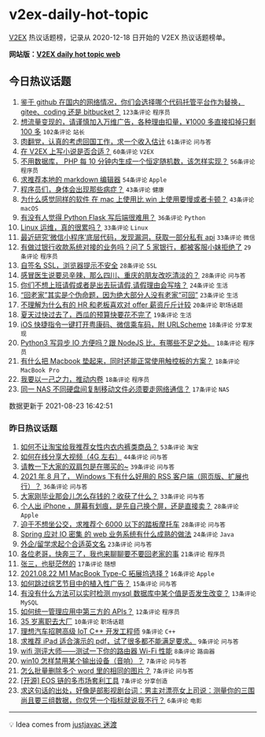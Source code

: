 # v2ex-daily-hot-topic

[V2EX](https://www.v2ex.com/) 热议话题榜，记录从 2020-12-18 日开始的 V2EX 热议话题榜单。

**网站版：[V2EX daily hot topic web](https://boojack.github.io/v2ex-daily-hot-topic-web/)**

## 今日热议话题

<!-- TODAY BEGIN -->

1. [鉴于 github 在国内的网络情况，你们会选择哪个代码托管平台作为替换， gitee、coding 还是 bitbucket？](https://www.v2ex.com/t/797399) `123条评论` `程序员`
1. [想流量变现的，请谨慎加入万维广告，各种理由扣量，¥1000 多直接扣掉只剩 100 多](https://www.v2ex.com/t/797391) `102条评论` `站长`
1. [肉翻党，认真的考虑回国工作，求一个收入估计](https://www.v2ex.com/t/797548) `61条评论` `问与答`
1. [在 V2EX 上写小说是否合适？](https://www.v2ex.com/t/797396) `60条评论` `V2EX`
1. [不用数据库， PHP 每 10 分钟内生成一个恒定随机数，该怎样实现？](https://www.v2ex.com/t/797408) `56条评论` `程序员`
1. [求推荐本地的 markdown 编辑器](https://www.v2ex.com/t/797452) `54条评论` `Apple`
1. [程序员们，身体会出现那些病症？](https://www.v2ex.com/t/797397) `43条评论` `健康`
1. [为什么感觉同样的软件 在 mac 上使用比 win 上使用要慢或者卡顿？](https://www.v2ex.com/t/797439) `43条评论` `macOS`
1. [有没有人觉得 Python Flask 写后端很难用？](https://www.v2ex.com/t/797493) `36条评论` `Python`
1. [Linux 运维，真的很累吗？](https://www.v2ex.com/t/797445) `33条评论` `Linux`
1. [最近研究‘微信小程序’底层代码，发现漏洞，获取一部分私有 api](https://www.v2ex.com/t/797401) `33条评论` `微信`
1. [有做过银行收款系统对接的业务吗？问了 5 家银行，都被客服小妹拒绝了](https://www.v2ex.com/t/797530) `29条评论` `程序员`
1. [自签名 SSL，浏览器提示不安全](https://www.v2ex.com/t/797524) `28条评论` `SSL`
1. [感冒医生说要忌辛辣，那么四川、重庆的朋友改吃清淡的？](https://www.v2ex.com/t/797490) `28条评论` `问与答`
1. [你们不想上班请假或者是出去玩请假,请假理由会写啥？](https://www.v2ex.com/t/797511) `24条评论` `生活`
1. [“回老家”其实是个伪命题，因为绝大部分人没有老家“可回”](https://www.v2ex.com/t/797531) `23条评论` `生活`
1. [不理解为什么有的 HR 和老板喜欢对 offer 薪资斤斤计较](https://www.v2ex.com/t/797460) `20条评论` `职场话题`
1. [夏天过快过去了，西瓜的预算快要花不完了](https://www.v2ex.com/t/797551) `19条评论` `生活`
1. [iOS 快捷指令一键打开粤康码、微信乘车码，附 URLScheme](https://www.v2ex.com/t/797533) `18条评论` `分享发现`
1. [Python3 写异步 IO 方便吗？跟 NodeJS 比，有哪些不足之处。](https://www.v2ex.com/t/797526) `18条评论` `程序员`
1. [有什么把 Macbook 垫起来，同时还能正常使用触控板的方案？](https://www.v2ex.com/t/797422) `18条评论` `MacBook Pro`
1. [我要以一己之力，推动内卷](https://www.v2ex.com/t/797415) `18条评论` `程序员`
1. [同一 NAS 不同硬盘间复制移动文件必须要走网络通信？](https://www.v2ex.com/t/797523) `17条评论` `NAS`

数据更新于 2021-08-23 16:42:51

<!-- TODAY END -->

### 昨日热议话题

<!-- YESTERDAY BEGIN -->

1. [如何不让淘宝给我推荐女性内衣内裤类商品？](https://www.v2ex.com/t/797308) `53条评论` `淘宝`
1. [如何在线分享大视频（4G 左右）](https://www.v2ex.com/t/797251) `44条评论` `问与答`
1. [请教一下大家的双肩包是在哪买的~](https://www.v2ex.com/t/797260) `39条评论` `问与答`
1. [2021 年 8 月了， Windows 下有什么好用的 RSS 客户端（网页版、扩展也行）？](https://www.v2ex.com/t/797265) `36条评论` `问与答`
1. [大家刚毕业那会儿怎么存钱的？收获了什么？](https://www.v2ex.com/t/797315) `33条评论` `问与答`
1. [个人出 iPhone ，屏幕有划痕，是先自己换个屏，还是直接卖？](https://www.v2ex.com/t/797255) `28条评论` `Apple`
1. [迫于不想坐公交，求推荐个 6000 以下的踏板摩托车](https://www.v2ex.com/t/797263) `28条评论` `问与答`
1. [Spring 应对 IO 密集 的 web 业务系统有什么成熟的做法](https://www.v2ex.com/t/797281) `24条评论` `Java`
1. [外企/留学求起个合适英文名](https://www.v2ex.com/t/797368) `23条评论` `问与答`
1. [各位老哥，快奔三了，我也来聊聊要不要回老家的事](https://www.v2ex.com/t/797356) `21条评论` `程序员`
1. [张三，也挺茫然的](https://www.v2ex.com/t/797250) `17条评论` `随想`
1. [2021.08.22 M1 MacBook Type-C 拓展坞选择 ?](https://www.v2ex.com/t/797320) `16条评论` `Apple`
1. [如何跳过综艺节目中的植入性广告？](https://www.v2ex.com/t/797274) `15条评论` `问与答`
1. [有没有什么方法可以实时检测 mysql 数据库中某个值是否发生改变？](https://www.v2ex.com/t/797361) `13条评论` `MySQL`
1. [如何统一管理应用中第三方的 APIs？](https://www.v2ex.com/t/797284) `12条评论` `程序员`
1. [35 岁离职去大厂](https://www.v2ex.com/t/797277) `10条评论` `职场话题`
1. [理想汽车招聘高级 IoT C++ 开发工程师](https://www.v2ex.com/t/797283) `9条评论` `C++`
1. [求推荐 iPad 适合演示的 pdf，试了很多都不能满足要求。](https://www.v2ex.com/t/797271) `9条评论` `问与答`
1. [wifi 测评大师——测试一下你的路由器 Wi-Fi 性能](https://www.v2ex.com/t/797254) `8条评论` `路由器`
1. [win10 怎样禁用某个输出设备（音响）？](https://www.v2ex.com/t/797310) `7条评论` `问与答`
1. [怎么批量删除多个 word 里的相同的图片？](https://www.v2ex.com/t/797298) `7条评论` `问与答`
1. [[开源] EOS 链的多市场套利工具](https://www.v2ex.com/t/797258) `7条评论` `分享创造`
1. [求这句话的出处，好像是部影视剧台词：男主对漂亮女上司说：测量你的三围尚且要三组数据，你仅凭一个指标就说我不行？](https://www.v2ex.com/t/797317) `6条评论` `电影`

<!-- YESTERDAY END -->

---

💡 Idea comes from [justjavac 迷渡](https://github.com/justjavac/)
